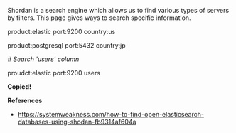Shordan is a search engine which allows us to find various types of servers by filters. This page gives ways to search specific information.

product:elastic port:9200 country:us

product:postgresql port:5432 country:jp

*\# Search 'users' column*

proudct:elastic port:9200 users

**Copied!**

**References**

-   <https://systemweakness.com/how-to-find-open-elasticsearch-databases-using-shodan-fb9314af604a>
